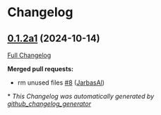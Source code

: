 # Changelog

## [0.1.2a1](https://github.com/OpenVoiceOS/ovos-ocp-pipeline-plugin/tree/0.1.2a1) (2024-10-14)

[Full Changelog](https://github.com/OpenVoiceOS/ovos-ocp-pipeline-plugin/compare/0.1.1...0.1.2a1)

**Merged pull requests:**

- rm unused files [\#8](https://github.com/OpenVoiceOS/ovos-ocp-pipeline-plugin/pull/8) ([JarbasAl](https://github.com/JarbasAl))



\* *This Changelog was automatically generated by [github_changelog_generator](https://github.com/github-changelog-generator/github-changelog-generator)*

